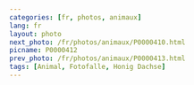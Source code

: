 ```yaml
---
categories: [fr, photos, animaux]
lang: fr
layout: photo
next_photo: /fr/photos/animaux/P0000410.html
picname: P0000412
prev_photo: /fr/photos/animaux/P0000413.html
tags: [Animal, Fotofalle, Honig Dachse]
---
```

